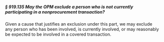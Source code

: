 ##### § 919.135 May the OPM exclude a person who is not currently participating in a nonprocurement transaction? #####

Given a cause that justifies an exclusion under this part, we may exclude any person who has been involved, is currently involved, or may reasonably be expected to be involved in a covered transaction.
